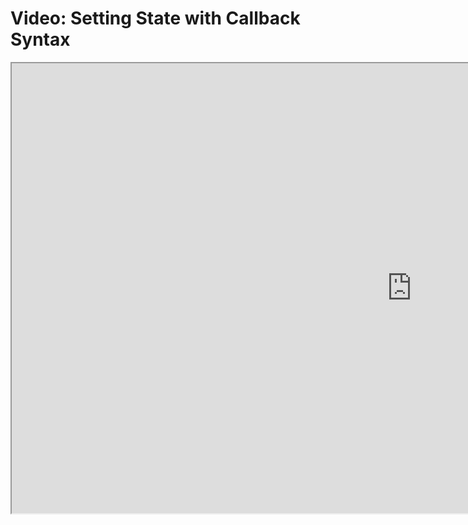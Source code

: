 # Video: Setting State with Callback Syntax

<iframe src="https://scrimba.com/scrim/coa05495495e74ac79740744a?pl=pBQgdHZ" width="1280" height="720" allowfullscreen="allowfullscreen" allow="autoplay; fullscreen; picture-in-picture"></iframe>
